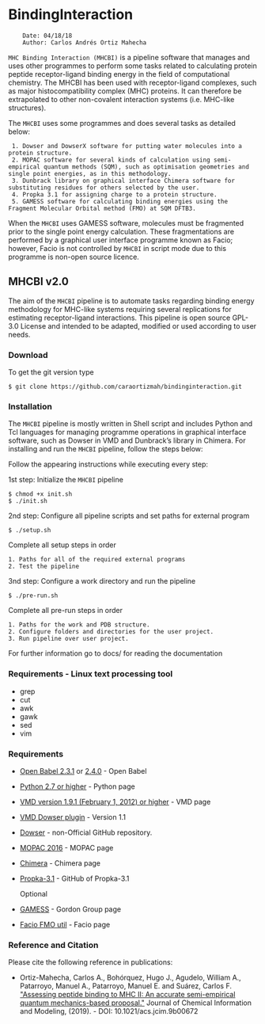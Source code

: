 # BindingInteraction

```
    Date: 04/18/18
    Author: Carlos Andrés Ortiz Mahecha

```
[comment]: <> (****)

[comment]: <> (Modification: 12/02/20)
[comment]: <> (comment:)
[comment]: <> (12/02/20 - Substantial changes in the installation and new kind of test based on MHC I results)
[comment]: <> (Old install version were removed while is fixed)

[comment]: <> (****)

`MHC Binding Interaction (MHCBI)` is a pipeline software that manages and uses other programmes to perform some tasks related to calculating protein peptide receptor-ligand binding energy in the field of computational chemistry.
The MHCBI has been used with receptor-ligand complexes, such as major histocompatibility complex (MHC) proteins.
It can therefore be extrapolated to other non-covalent interaction systems (i.e. MHC-like structures).

The `MHCBI` uses some programmes and does several tasks as detailed below:

     1. Dowser and DowserX software for putting water molecules into a protein structure.
     2. MOPAC software for several kinds of calculation using semi-empirical quantum methods (SQM), such as optimisation geometries and single point energies, as in this methodology.
     3. Dunbrack library on graphical interface Chimera software for substituting residues for others selected by the user.
     4. Propka 3.1 for assigning charge to a protein structure.
     5. GAMESS software for calculating binding energies using the Fragment Molecular Orbital method (FMO) at SQM DFTB3.

When the `MHCBI` uses GAMESS software, molecules must be fragmented prior to the single point energy calculation. These fragmentations are performed by a graphical user interface programme known as Facio; however, Facio is not controlled by `MHCBI` in script mode due to this programme is non-open source licence.


## MHCBI v2.0

The aim of the `MHCBI` pipeline is to automate tasks regarding binding energy methodology for MHC-like systems requiring several replications for estimating receptor-ligand interactions.
This pipeline is open source GPL-3.0 License and intended to be adapted, modified or used according to user needs.

### Download

To get the git version type

    $ git clone https://github.com/caraortizmah/bindinginteraction.git


[comment]: <> (### Documentation and usage)

[comment]: <> (All information for installing the pipeline can be obtained by typing:)

[comment]: <> (    $ make howto)

### Installation

The `MHCBI` pipeline is mostly written in Shell script and includes Python and Tcl languages for managing programme operations in graphical interface software, such as Dowser in VMD and Dunbrack’s library in Chimera.
For installing and run the `MHCBI` pipeline, follow the steps below:

Follow the appearing instructions while executing every step:

[comment]: <> (Option 1:)

1st step: Initialize the `MHCBI` pipeline

    $ chmod +x init.sh
    $ ./init.sh

2nd step: Configure all pipeline scripts and set paths for external program

    $ ./setup.sh

  Complete all setup steps in order

    1. Paths for all of the required external programs
    2. Test the pipeline

3nd step: Configure a work directory and run the pipeline

    $ ./pre-run.sh

  Complete all pre-run steps in order

    1. Paths for the work and PDB structure.
    2. Configure folders and directories for the user project.
    3. Run pipeline over user project.

For further information go to docs/ for reading the documentation

[comment]: <> (Optional step: For cleaning pipeline to re-configure or make any git procedure)

[comment]: <> (     cd MHCBI_path in MHCBI directory)
[comment]: <> (     ./clean.sh)


[comment]: <> (Option 2:)

[comment]: <> (1st step: Install python requirements if necessary it could take several minutes $ make require)

[comment]: <> (2nd step: Configure the installation program and scratch path $ ./configure -p 'program_path' -s 'scratch_path')

[comment]: <> (3rd step: Prepare folders and other bash programs before installing the `MHCBI` $ make init)

[comment]: <> (4th step: Install BindingInteraction    $ sudo python setup.py install)


### Requirements - Linux text processing tool

* grep
* cut
* awk
* gawk
* sed
* vim

### Requirements

* [Open Babel 2.3.1](https://openbabel.org/docs/dev/Installation/install.html) or [2.4.0](https://sourceforge.net/projects/openbabel/files/openbabel/2.4.0/) - Open Babel

* [Python 2.7 or higher](https://www.python.org/downloads/) - Python page

* [VMD version 1.9.1 (February 1, 2012) or higher](https://www.ks.uiuc.edu/Research/vmd/) - VMD page

* [VMD Dowser plugin](http://www.ks.uiuc.edu/Research/vmd/plugins/dowser/) - Version 1.1

* [Dowser](https://github.com/caraortizmah/dowser) - non-Official GitHub repository.

* [MOPAC 2016](http://openmopac.net/Download_MOPAC_Executable_Step2.html) - MOPAC page

* [Chimera](https://www.cgl.ucsf.edu/chimera/download.html) - Chimera page

* [Propka-3.1](https://github.com/jensengroup/propka-3.1.git) - GitHub of Propka-3.1

    Optional

* [GAMESS](https://www.msg.chem.iastate.edu/GAMESS/download/register/) - Gordon Group page

* [Facio FMO util](http://zzzfelis.sakura.ne.jp/) - Facio page


### Reference and Citation

Please cite the following reference in publications:

*   Ortiz-Mahecha, Carlos A., Bohórquez, Hugo J., Agudelo, William A., Patarroyo, Manuel A., Patarroyo, Manuel E. and Suárez, Carlos F. ["Assessing peptide binding to MHC II: An accurate semi-empirical quantum mechanics-based proposal."](https://doi.org/10.1021/acs.jcim.9b00672) Journal of Chemical Information and Modeling, (2019). - DOI: 10.1021/acs.jcim.9b00672
